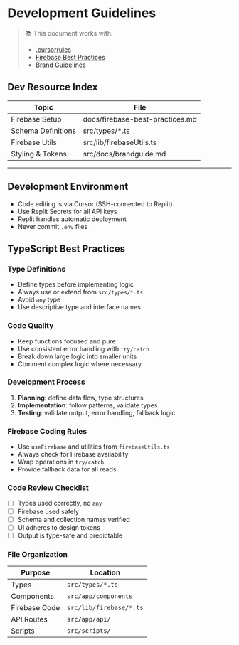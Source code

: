 # Development Guidelines

> 📚 This document works with:
> - [.cursorrules](../.cursorrules)
> - [Firebase Best Practices](./firebase-best-practices.md)
> - [Brand Guidelines](../src/docs/brandguide.md)

## Dev Resource Index
| Topic              | File                            |
|-------------------|----------------------------------|
| Firebase Setup     | docs/firebase-best-practices.md |
| Schema Definitions | src/types/*.ts                  |
| Firebase Utils     | src/lib/firebaseUtils.ts        |
| Styling & Tokens   | src/docs/brandguide.md          |

---

## Development Environment
- Code editing is via Cursor (SSH-connected to Replit)
- Use Replit Secrets for all API keys
- Replit handles automatic deployment
- Never commit `.env` files

## TypeScript Best Practices

### Type Definitions
- Define types before implementing logic
- Always use or extend from `src/types/*.ts`
- Avoid `any` type
- Use descriptive type and interface names

### Code Quality
- Keep functions focused and pure
- Use consistent error handling with `try/catch`
- Break down large logic into smaller units
- Comment complex logic where necessary

### Development Process
1. **Planning**: define data flow, type structures
2. **Implementation**: follow patterns, validate types
3. **Testing**: validate output, error handling, fallback logic

### Firebase Coding Rules
- Use `useFirebase` and utilities from `firebaseUtils.ts`
- Always check for Firebase availability
- Wrap operations in `try/catch`
- Provide fallback data for all reads

### Code Review Checklist
- [ ] Types used correctly, no `any`
- [ ] Firebase used safely
- [ ] Schema and collection names verified
- [ ] UI adheres to design tokens
- [ ] Output is type-safe and predictable

### File Organization
| Purpose         | Location                     |
|----------------|-------------------------------|
| Types          | `src/types/*.ts`              |
| Components     | `src/app/components`          |
| Firebase Code  | `src/lib/firebase/*.ts`       |
| API Routes     | `src/app/api/`                |
| Scripts        | `src/scripts/`                |
